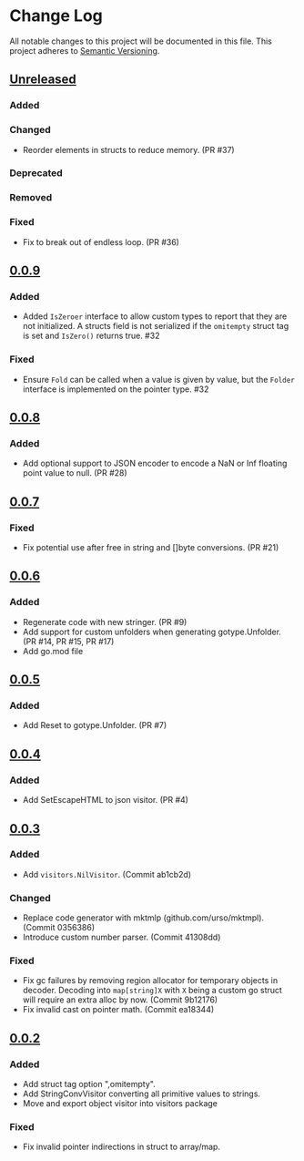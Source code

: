 # Change Log
All notable changes to this project will be documented in this file.
This project adheres to [Semantic Versioning](http://semver.org/).

## [Unreleased]

### Added

### Changed
- Reorder elements in structs to reduce memory. (PR #37)

### Deprecated

### Removed

### Fixed
- Fix to break out of endless loop. (PR #36)

## [0.0.9]

### Added
- Added `IsZeroer` interface to allow custom types to report that they are not initialized. A structs field is not serialized if the `omitempty` struct tag is set and `IsZero()` returns true. #32

### Fixed
- Ensure `Fold` can be called when a value is given by value, but the `Folder` interface is implemented on the pointer type. #32

## [0.0.8]

### Added

- Add optional support to JSON encoder to encode a NaN or Inf floating point value to  null. (PR #28)

## [0.0.7]

### Fixed

- Fix potential use after free in string and []byte conversions. (PR #21)

## [0.0.6]

### Added
- Regenerate code with new stringer. (PR #9)
- Add support for custom unfolders when generating gotype.Unfolder. (PR #14, PR #15, PR #17)
- Add go.mod file

## [0.0.5]

### Added
- Add Reset to gotype.Unfolder. (PR #7)

## [0.0.4]

### Added
- Add SetEscapeHTML to json visitor. (PR #4)

## [0.0.3]

### Added
- Add `visitors.NilVisitor`. (Commit ab1cb2d)

### Changed
- Replace code generator with mktmlp (github.com/urso/mktmpl). (Commit 0356386)
- Introduce custom number parser. (Commit 41308dd)

### Fixed
- Fix gc failures by removing region allocator for temporary objects in decoder. Decoding into `map[string]X` with `X` being a custom go struct will require an extra alloc by now. (Commit 9b12176)
- Fix invalid cast on pointer math. (Commit ea18344)

## [0.0.2]

### Added
- Add struct tag option ",omitempty".
- Add StringConvVisitor converting all primitive values to strings.
- Move and export object visitor into visitors package

### Fixed
- Fix invalid pointer indirections in struct to array/map.

[Unreleased]: https://github.com/elastic/go-structform/compare/v0.0.9...HEAD
[0.0.9]: https://github.com/elastic/go-structform/compare/v0.0.8...v0.0.9
[0.0.8]: https://github.com/elastic/go-structform/compare/v0.0.7...v0.0.8
[0.0.7]: https://github.com/elastic/go-structform/compare/v0.0.6...v0.0.7
[0.0.6]: https://github.com/elastic/go-structform/compare/v0.0.5...v0.0.6
[0.0.5]: https://github.com/elastic/go-structform/compare/v0.0.4...v0.0.5
[0.0.4]: https://github.com/elastic/go-structform/compare/v0.0.3...v0.0.4
[0.0.3]: https://github.com/elastic/go-structform/compare/v0.0.2...v0.0.3
[0.0.2]: https://github.com/elastic/go-structform/compare/v0.0.1...v0.0.2
